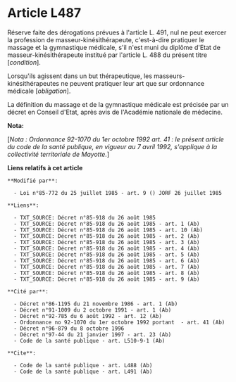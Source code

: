 # Article L487

Réserve faite des dérogations prévues à l'article L. 491, nul ne peut exercer la profession de masseur-kinésithérapeute,
c'est-à-dire pratiquer le massage et la gymnastique médicale, s'il n'est muni du diplôme d'Etat de masseur-kinésithérapeute
institué par l'article L. 488 du présent titre [*condition*].

Lorsqu'ils agissent dans un but thérapeutique, les masseurs-kinésithérapeutes ne peuvent pratiquer leur art que sur
ordonnance médicale [*obligation*].

La définition du massage et de la gymnastique médicale est précisée par un décret en Conseil d'Etat, après avis de l'Académie
nationale de médecine.

**Nota:**

[*Nota : Ordonnance 92-1070 du 1er octobre 1992 art. 41 : le présent article du code de la santé publique, en vigueur au 7
avril 1992, s'applique à la collectivité territoriale de Mayotte.*]

**Liens relatifs à cet article**

	**Modifié par**:

	  - Loi n°85-772 du 25 juillet 1985 - art. 9 () JORF 26 juillet 1985

	**Liens**:

	  - TXT_SOURCE: Décret n°85-918 du 26 août 1985
	  - TXT_SOURCE: Décret n°85-918 du 26 août 1985 - art. 1 (Ab)
	  - TXT_SOURCE: Décret n°85-918 du 26 août 1985 - art. 10 (Ab)
	  - TXT_SOURCE: Décret n°85-918 du 26 août 1985 - art. 2 (Ab)
	  - TXT_SOURCE: Décret n°85-918 du 26 août 1985 - art. 3 (Ab)
	  - TXT_SOURCE: Décret n°85-918 du 26 août 1985 - art. 4 (Ab)
	  - TXT_SOURCE: Décret n°85-918 du 26 août 1985 - art. 5 (Ab)
	  - TXT_SOURCE: Décret n°85-918 du 26 août 1985 - art. 6 (Ab)
	  - TXT_SOURCE: Décret n°85-918 du 26 août 1985 - art. 7 (Ab)
	  - TXT_SOURCE: Décret n°85-918 du 26 août 1985 - art. 8 (Ab)
	  - TXT_SOURCE: Décret n°85-918 du 26 août 1985 - art. 9 (Ab)

	**Cité par**:

	  - Décret n°86-1195 du 21 novembre 1986 - art. 1 (Ab)
	  - Décret n°91-1009 du 2 octobre 1991 - art. 1 (Ab)
	  - Décret n°92-785 du 6 août 1992 - art. 12 (Ab)
	  - Ordonnance no 92-1070 du 1er octobre 1992 portant  - art. 41 (Ab)
	  - Décret n°96-879 du 8 octobre 1996
	  - Décret n°97-44 du 21 janvier 1997 - art. 23 (Ab)
	  - Code de la santé publique - art. L510-9-1 (Ab)

	**Cite**:

	  - Code de la santé publique - art. L488 (Ab)
	  - Code de la santé publique - art. L491 (Ab)
